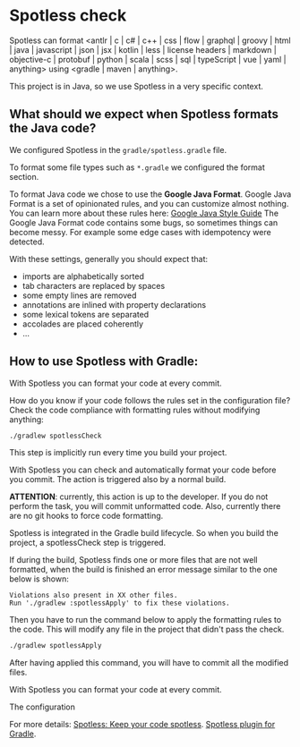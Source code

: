 # Spotless check

Spotless can format <antlr | c | c# | c++ | css | flow | graphql | groovy | html | java | javascript | json | jsx | kotlin | less | license headers | markdown | objective-c | protobuf | python | scala | scss | sql | typeScript | vue | yaml | anything> using <gradle | maven | anything>.

This project is in Java, so we use Spotless in a very specific context.

## What should we expect when Spotless formats the Java code?

We configured Spotless in the `gradle/spotless.gradle` file.

To format some file types such as `*.gradle` we configured the format section.

To format Java code we chose to use the **Google Java Format**.
Google Java Format is a set of opinionated rules, and you can customize almost nothing.
You can learn more about these rules here: [Google Java Style Guide](https://google.github.io/styleguide/javaguide.html)
The Google Java Format code contains some bugs, so sometimes things can become messy. For example some edge cases
with idempotency were detected.

With these settings, generally you should expect that: 
- imports are alphabetically sorted
- tab characters are replaced by spaces 
- some empty lines are removed
- annotations are inlined with property declarations
- some lexical tokens are separated
- accolades are placed coherently
- ...


## How to use Spotless with Gradle:

With Spotless you can format your code at every commit.


How do you know if your code follows the rules set in the configuration file?
Check the code compliance with formatting rules without modifying anything:

```bash
./gradlew spotlessCheck
```

This step is implicitly run every time you build your project.

With Spotless you can check and automatically format your code before you commit.
The action is triggered also by a normal build.

**ATTENTION**: currently, this action is up to the developer. If you do not perform the task, you
will commit unformatted code. Also, currently there are no git hooks to force code formatting.

Spotless is integrated in the Gradle build lifecycle. So when you build the project, a spotlessCheck step is triggered.

If during the build, Spotless finds one or more files that are not well formatted, when the build is finished
an error message similar to the one below is shown: 

```
Violations also present in XX other files.
Run './gradlew :spotlessApply' to fix these violations.
```

Then you have to run the command below to apply the formatting rules to the code.
This will modify any file in the project that didn't pass the check.

```bash
./gradlew spotlessApply
```

After having applied this command, you will have to commit all the modified files.

With Spotless you can format your code at every commit.

The configuration 

For more details:
[Spotless: Keep your code spotless](https://github.com/diffplug/spotless).
[Spotless plugin for Gradle](https://github.com/diffplug/spotless/tree/main/plugin-gradle).
